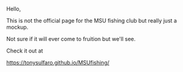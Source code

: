Hello,

This is not the official page for the MSU fishing club but really just a mockup.

Not sure if it will ever come to fruition but we'll see.

Check it out at 

https://tonysulfaro.github.io/MSUfishing/
